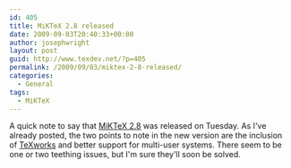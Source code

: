 ```yaml
---
id: 405
title: MiKTeX 2.8 released
date: 2009-09-03T20:40:33+00:00
author: josephwright
layout: post
guid: http://www.texdev.net/?p=405
permalink: /2009/09/03/miktex-2-8-released/
categories:
  - General
tags:
  - MiKTeX
---
```

A quick note to say that <a title="MiKTeX Project Page" href="http://www.miktex.org/">MiKTeX 2.8</a> was released on Tuesday. As I've already posted, the two points to note in the new version are the inclusion of <a title="TeXworks - lowering the entry barrier to the TeX world" href="http://www.texworks.org">TeXworks</a> and better support for multi-user systems.  There seem to be one or two teething issues, but I'm sure they'll soon be solved.
